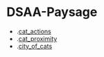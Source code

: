 # DSAA-Paysage

* .[cat_actions](cat_actions.html)
* .[cat_proximity](cat_proximity.html)
* .[city_of_cats](ville.html)
